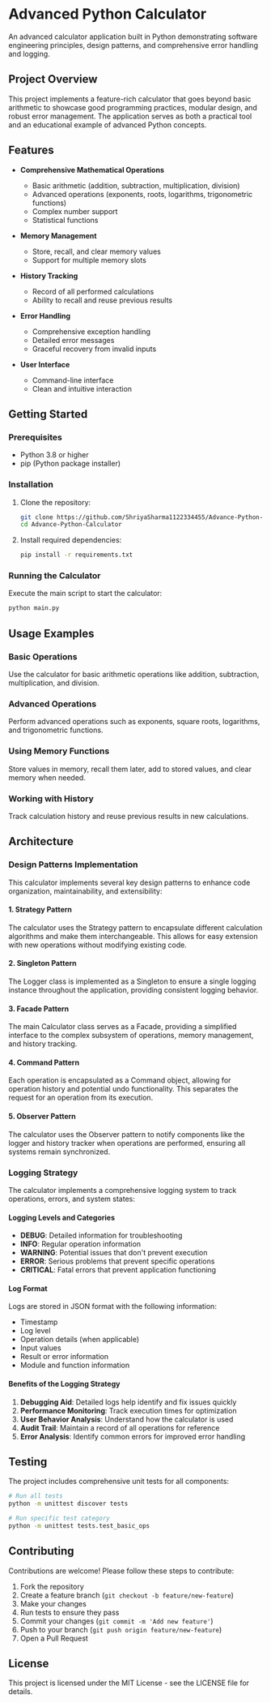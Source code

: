 # Advanced Python Calculator

An advanced calculator application built in Python demonstrating software engineering principles, design patterns, and comprehensive error handling and logging.

## Project Overview

This project implements a feature-rich calculator that goes beyond basic arithmetic to showcase good programming practices, modular design, and robust error management. The application serves as both a practical tool and an educational example of advanced Python concepts.

## Features

- **Comprehensive Mathematical Operations**
  - Basic arithmetic (addition, subtraction, multiplication, division)
  - Advanced operations (exponents, roots, logarithms, trigonometric functions)
  - Complex number support
  - Statistical functions

- **Memory Management**
  - Store, recall, and clear memory values
  - Support for multiple memory slots

- **History Tracking**
  - Record of all performed calculations
  - Ability to recall and reuse previous results

- **Error Handling**
  - Comprehensive exception handling
  - Detailed error messages
  - Graceful recovery from invalid inputs

- **User Interface**
  - Command-line interface
  - Clean and intuitive interaction

## Getting Started

### Prerequisites

- Python 3.8 or higher
- pip (Python package installer)

### Installation

1. Clone the repository:
   ```bash
   git clone https://github.com/ShriyaSharma1122334455/Advance-Python-Calculator.git
   cd Advance-Python-Calculator
   ```

2. Install required dependencies:
   ```bash
   pip install -r requirements.txt
   ```

### Running the Calculator

Execute the main script to start the calculator:

```bash
python main.py
```

## Usage Examples

### Basic Operations

Use the calculator for basic arithmetic operations like addition, subtraction, multiplication, and division.

### Advanced Operations

Perform advanced operations such as exponents, square roots, logarithms, and trigonometric functions.

### Using Memory Functions

Store values in memory, recall them later, add to stored values, and clear memory when needed.

### Working with History

Track calculation history and reuse previous results in new calculations.

## Architecture

### Design Patterns Implementation

This calculator implements several key design patterns to enhance code organization, maintainability, and extensibility:

#### 1. Strategy Pattern

The calculator uses the Strategy pattern to encapsulate different calculation algorithms and make them interchangeable. This allows for easy extension with new operations without modifying existing code.

#### 2. Singleton Pattern

The Logger class is implemented as a Singleton to ensure a single logging instance throughout the application, providing consistent logging behavior.

#### 3. Facade Pattern

The main Calculator class serves as a Facade, providing a simplified interface to the complex subsystem of operations, memory management, and history tracking.

#### 4. Command Pattern

Each operation is encapsulated as a Command object, allowing for operation history and potential undo functionality. This separates the request for an operation from its execution.

#### 5. Observer Pattern

The calculator uses the Observer pattern to notify components like the logger and history tracker when operations are performed, ensuring all systems remain synchronized.

### Logging Strategy

The calculator implements a comprehensive logging system to track operations, errors, and system states:

#### Logging Levels and Categories

- **DEBUG**: Detailed information for troubleshooting
- **INFO**: Regular operation information
- **WARNING**: Potential issues that don't prevent execution
- **ERROR**: Serious problems that prevent specific operations
- **CRITICAL**: Fatal errors that prevent application functioning

#### Log Format

Logs are stored in JSON format with the following information:
- Timestamp
- Log level
- Operation details (when applicable)
- Input values
- Result or error information
- Module and function information

#### Benefits of the Logging Strategy

1. **Debugging Aid**: Detailed logs help identify and fix issues quickly
2. **Performance Monitoring**: Track execution times for optimization
3. **User Behavior Analysis**: Understand how the calculator is used
4. **Audit Trail**: Maintain a record of all operations for reference
5. **Error Analysis**: Identify common errors for improved error handling

## Testing

The project includes comprehensive unit tests for all components:

```bash
# Run all tests
python -m unittest discover tests

# Run specific test category
python -m unittest tests.test_basic_ops
```

## Contributing

Contributions are welcome! Please follow these steps to contribute:

1. Fork the repository
2. Create a feature branch (`git checkout -b feature/new-feature`)
3. Make your changes
4. Run tests to ensure they pass
5. Commit your changes (`git commit -m 'Add new feature'`)
6. Push to your branch (`git push origin feature/new-feature`)
7. Open a Pull Request

## License

This project is licensed under the MIT License - see the LICENSE file for details.
